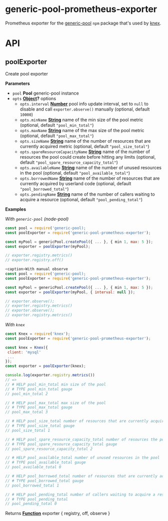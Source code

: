 # generic-pool-prometheus-exporter

Prometheus exporter for the [generic-pool](https://github.com/coopernurse/node-pool)
`npm` package that's used by [knex](https://www.npmjs.com/package/knex).

# API

## poolExporter

Create pool exporter

**Parameters**

-   `pool` **Pool**  generic-pool instance
-   `opts` **[Object](https://developer.mozilla.org/docs/Web/JavaScript/Reference/Global_Objects/Object)?** options
    -   `opts.interval` **[Number](https://developer.mozilla.org/docs/Web/JavaScript/Reference/Global_Objects/Number)** pool info update interval,
         set to `null` to disable and call `exporter.observe()` manually (optional, default `10000`)
    -   `opts.minName` **[String](https://developer.mozilla.org/docs/Web/JavaScript/Reference/Global_Objects/String)** name of the min size of
         the pool metric (optional, default `"pool_min_total"`)
    -   `opts.maxName` **[String](https://developer.mozilla.org/docs/Web/JavaScript/Reference/Global_Objects/String)** name of the max size of
         the pool metric (optional, default `"pool_max_total"`)
    -   `opts.sizeName` **[String](https://developer.mozilla.org/docs/Web/JavaScript/Reference/Global_Objects/String)** name of the number of
         resources that are currently acquired metric (optional, default `"pool_size_total"`)
    -   `opts.spareResourceCapacityName` **[String](https://developer.mozilla.org/docs/Web/JavaScript/Reference/Global_Objects/String)** name of the number of resources the pool could create before hitting any limits (optional, default `"pool_spare_resource_capacity_total"`)
    -   `opts.availableName` **[String](https://developer.mozilla.org/docs/Web/JavaScript/Reference/Global_Objects/String)** name of the
         number of unused resources in the pool (optional, default `"pool_available_total"`)
    -   `opts.borrowedName` **[String](https://developer.mozilla.org/docs/Web/JavaScript/Reference/Global_Objects/String)** name of the
         number of resources that are currently acquired by userland code (optional, default `"pool_borrowed_total"`)
    -   `opts.pendingName` **[String](https://developer.mozilla.org/docs/Web/JavaScript/Reference/Global_Objects/String)** name of the number
         of callers waiting to acquire a resource (optional, default `"pool_pending_total"`)

**Examples**

_With `generic-pool` (node-pool)_

```javascript
const pool = require('generic-pool);
const poolExporter = require('generic-pool-prometheus-exporter');

const myPool = genericPool.createPool({ ... }, { min 1, max: 5 });
const exporter = poolExporter(myPool);

// exporter.registry.metrics()
// exporter.registry.off()
```

```javascript
<caption>With manual observe
const pool = require('generic-pool);
const poolExporter = require('generic-pool-prometheus-exporter');

const myPool = genericPool.createPool({ ... }, { min 1, max: 5 });
const exporter = poolExporter(myPool, { interval: null });

// exporter.observe();
// exporter.registry.metrics()
// exporter.observe();
// exporter.registry.metrics()
```

_With `knex`_

```javascript
const Knex = require('knex');
const poolExporter = require('generic-pool-prometheus-exporter');

const knex = Knex({
 client: 'mysql'
 ...
});
const exporter = poolExporter(knex);

console.log(exporter.registry.metrics())
// =>
// # HELP pool_min_total min size of the pool
// # TYPE pool_min_total gauge
// pool_min_total 2

// # HELP pool_max_total max size of the pool
// # TYPE pool_max_total gauge
// pool_max_total 3

// # HELP pool_size_total number of resources that are currently acquired
// # TYPE pool_size_total gauge
// pool_size_total 1

// # HELP pool_spare_resource_capacity_total number of resources the pool could create before hitting any limits
// # TYPE pool_spare_resource_capacity_total gauge
// pool_spare_resource_capacity_total 2

// # HELP pool_available_total number of unused resources in the pool
// # TYPE pool_available_total gauge
// pool_available_total 0

// # HELP pool_borrowed_total number of resources that are currently acquired by userland code
// # TYPE pool_borrowed_total gauge
// pool_borrowed_total 1

// # HELP pool_pending_total number of callers waiting to acquire a resource
// # TYPE pool_pending_total
// pool_pending_total 0
```

Returns **[Function](https://developer.mozilla.org/docs/Web/JavaScript/Reference/Statements/function)** exporter { registry, off, observe }
